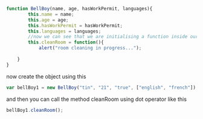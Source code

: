```javascript
function BellBoy(name, age, hasWorkPermit, languages){
        this.name = name;
        this.age = age;
        this.hasWorkPermit = hasWorkPermit;
        this.languages = languages;
        //now we can see that we are initialising a function inside our constructor i.e method associated to our housekeeper function
        this.cleanRoom = function(){
            alert("room cleaning in progress...");
           
    }
}
```
now create the object using this
```javascript
var bellBoy1 = new BellBoy("tin", "21", "true", ["english", "french"]);
```
and then you can call the method cleanRoom using dot operator like this

```javascript
bellBoy1.cleanRoom();
```
